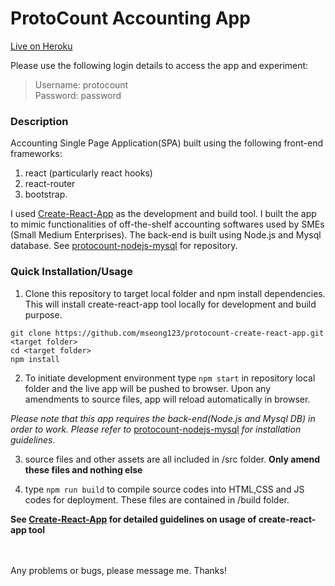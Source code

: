 # ProtoCount Accounting App

[Live on Heroku](http://protocount.herokuapp.com) 

Please use the following login details to access the app and experiment:

> Username: protocount  
> Password: password

### Description
Accounting Single Page Application(SPA) built using the following front-end frameworks:
1) react (particularly react hooks)
2) react-router
3) bootstrap. 

I used [Create-React-App](https://github.com/facebook/create-react-app) as the development and build tool. I built the app to mimic functionalities of off-the-shelf accounting softwares used by SMEs (Small Medium Enterprises). The back-end is built using Node.js and Mysql database. See [protocount-nodejs-mysql](https://github.com/mseong123/protocount-nodejs-mysql) for repository.

### Quick Installation/Usage

1) Clone this repository to target local folder and npm install dependencies. This will install create-react-app tool locally for development and build purpose.

```
git clone https://github.com/mseong123/protocount-create-react-app.git <target folder>
cd <target folder>
npm install
```
2) To initiate development environment type `npm start` in repository local folder and the live app will be pushed to browser. Upon any amendments to source files, app will reload automatically in browser.  

*Please note that this app requires the back-end(Node.js and Mysql DB) in order to work. Please refer to* [protocount-nodejs-mysql](https://github.com/mseong123/protocount-nodejs-mysql) *for installation guidelines.* 

3) source files and other assets are all included in /src folder. **Only amend these files and nothing else**

4) type `npm run build` to compile source codes into HTML,CSS and JS codes for deployment. These files are contained in /build folder.  

**See [Create-React-App](https://github.com/facebook/create-react-app) for detailed guidelines on usage of create-react-app tool**

\
\
Any problems or bugs, please message me. Thanks!


